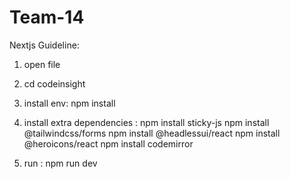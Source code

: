 # Team-14


Nextjs Guideline:

1. open file

2. cd codeinsight

3. install env: npm install

4. install extra dependencies : 
npm install sticky-js 
npm install @tailwindcss/forms 
npm install @headlessui/react 
npm install @heroicons/react 
npm install codemirror

5. run : npm run dev